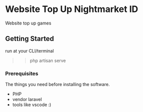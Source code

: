 # Website Top Up Nightmarket ID

Website top up games

## Getting Started

run at your CLI/terminal
>> php artisan serve

### Prerequisites

The things you need before installing the software.

* PHP
* vendor laravel
* tools like vscode :)
